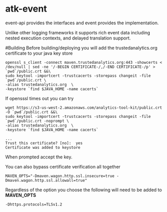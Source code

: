 # atk-event

event-api provides the interfaces and event provides the implementation.

Unlike other logging frameworks it supports rich event data including nested execution contexts, and delayed
translation support.

#Building
Before building/deploying you will add the trustedanalytics.org certificate to your java key store
```
openssl s_client -connect maven.trustedanalytics.org:443 -showcerts < /dev/null | sed -ne '/-BEGIN CERTIFICATE-/,/-END CERTIFICATE-/p' > `pwd`/public.crt &&\
sudo keytool -importcert -trustcacerts -storepass changeit -file `pwd`/public.crt \
-alias trustedanalytics.org  \
-keystore `find $JAVA_HOME -name cacerts`
```
If opensssl times out you can try
```
wget https://s3-us-west-2.amazonaws.com/analytics-tool-kit/public.crt -O `pwd`/public.crt &&\
sudo keytool -importcert -trustcacerts -storepass changeit -file `pwd`/public.crt -noprompt \
-alias trustedanalytics.org  \
-keystore `find $JAVA_HOME -name cacerts`
```
```
...
Trust this certificate? [no]:  yes
Certificate was added to keystore
```
When prompted accept the key.


You can also bypass certificate verification all together
```
MAVEN_OPTS="-Dmaven.wagon.http.ssl.insecure=true -Dmaven.wagon.http.ssl.allowall=true"
```


Regardless of the option you choose the following will need to be added to **MAVEN_OPTS**

```
-Dhttps.protocols=TLSv1.2
```
